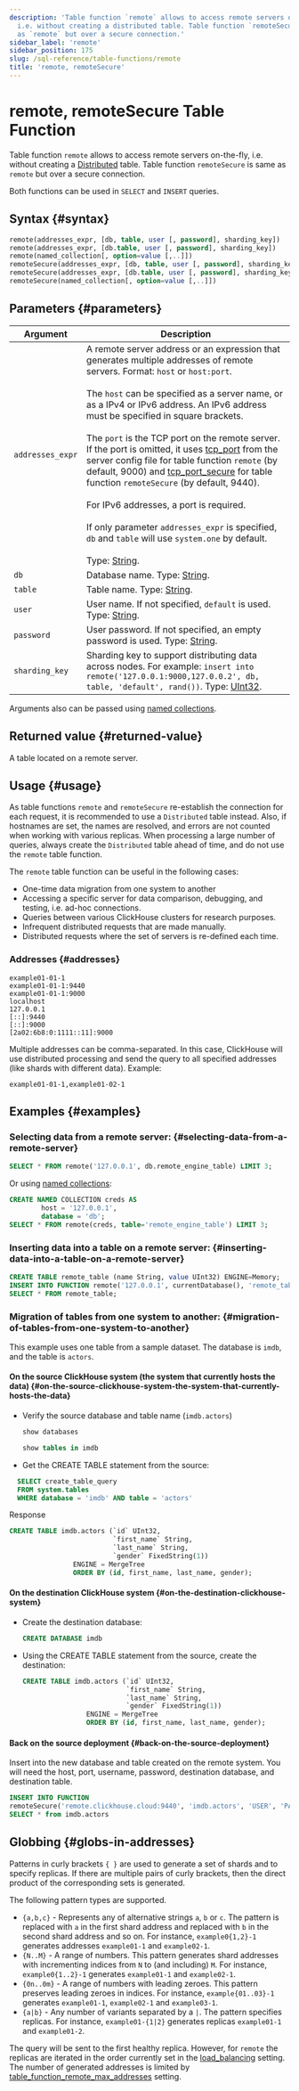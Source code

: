 ```yaml
---
description: 'Table function `remote` allows to access remote servers on-the-fly,
  i.e. without creating a distributed table. Table function `remoteSecure` is same
  as `remote` but over a secure connection.'
sidebar_label: 'remote'
sidebar_position: 175
slug: /sql-reference/table-functions/remote
title: 'remote, remoteSecure'
---
```


# remote, remoteSecure Table Function

Table function `remote` allows to access remote servers on-the-fly, i.e. without creating a [Distributed](../../engines/table-engines/special/distributed.md) table. Table function `remoteSecure` is same as `remote` but over a secure connection.

Both functions can be used in `SELECT` and `INSERT` queries.

## Syntax {#syntax}

```sql
remote(addresses_expr, [db, table, user [, password], sharding_key])
remote(addresses_expr, [db.table, user [, password], sharding_key])
remote(named_collection[, option=value [,..]])
remoteSecure(addresses_expr, [db, table, user [, password], sharding_key])
remoteSecure(addresses_expr, [db.table, user [, password], sharding_key])
remoteSecure(named_collection[, option=value [,..]])
```

## Parameters {#parameters}

| Argument       | Description                                                                                                                                                                                                                                                                                                                                                        |
|----------------|--------------------------------------------------------------------------------------------------------------------------------------------------------------------------------------------------------------------------------------------------------------------------------------------------------------------------------------------------------------------|
| `addresses_expr` | A remote server address or an expression that generates multiple addresses of remote servers. Format: `host` or `host:port`.<br/><br/>    The `host` can be specified as a server name, or as a IPv4 or IPv6 address. An IPv6 address must be specified in square brackets.<br/><br/>    The `port` is the TCP port on the remote server. If the port is omitted, it uses [tcp_port](../../operations/server-configuration-parameters/settings.md#tcp_port) from the server config file for table function `remote` (by default, 9000) and [tcp_port_secure](../../operations/server-configuration-parameters/settings.md#tcp_port_secure) for table function `remoteSecure` (by default, 9440).<br/><br/>    For IPv6 addresses, a port is required.<br/><br/>    If only parameter `addresses_expr` is specified, `db` and `table` will use `system.one` by default.<br/><br/>    Type: [String](../../sql-reference/data-types/string.md). |
| `db`           | Database name. Type: [String](../../sql-reference/data-types/string.md).                                                                                                                                                                                                                                                                                             |
| `table`        | Table name. Type: [String](../../sql-reference/data-types/string.md).                                                                                                                                                                                                                                                                                               |
| `user`         | User name. If not specified, `default` is used. Type: [String](../../sql-reference/data-types/string.md).                                                                                                                                                                                                                                                         |
| `password`     | User password. If not specified, an empty password is used. Type: [String](../../sql-reference/data-types/string.md).                                                                                                                                                                                                                                             |
| `sharding_key` | Sharding key to support distributing data across nodes. For example: `insert into remote('127.0.0.1:9000,127.0.0.2', db, table, 'default', rand())`. Type: [UInt32](../../sql-reference/data-types/int-uint.md).                                                                                                                                                 |

Arguments also can be passed using [named collections](operations/named-collections.md).

## Returned value {#returned-value}

A table located on a remote server.

## Usage {#usage}

As table functions `remote` and `remoteSecure` re-establish the connection for each request, it is recommended to use a `Distributed` table instead. Also, if hostnames are set, the names are resolved, and errors are not counted when working with various replicas. When processing a large number of queries, always create the `Distributed` table ahead of time, and do not use the `remote` table function.

The `remote` table function can be useful in the following cases:

- One-time data migration from one system to another
- Accessing a specific server for data comparison, debugging, and testing, i.e. ad-hoc connections.
- Queries between various ClickHouse clusters for research purposes.
- Infrequent distributed requests that are made manually.
- Distributed requests where the set of servers is re-defined each time.

### Addresses {#addresses}

```text
example01-01-1
example01-01-1:9440
example01-01-1:9000
localhost
127.0.0.1
[::]:9440
[::]:9000
[2a02:6b8:0:1111::11]:9000
```

Multiple addresses can be comma-separated. In this case, ClickHouse will use distributed processing and send the query to all specified addresses (like shards with different data). Example:

```text
example01-01-1,example01-02-1
```

## Examples {#examples}

### Selecting data from a remote server: {#selecting-data-from-a-remote-server}

```sql
SELECT * FROM remote('127.0.0.1', db.remote_engine_table) LIMIT 3;
```

Or using [named collections](operations/named-collections.md):

```sql
CREATE NAMED COLLECTION creds AS
        host = '127.0.0.1',
        database = 'db';
SELECT * FROM remote(creds, table='remote_engine_table') LIMIT 3;
```

### Inserting data into a table on a remote server: {#inserting-data-into-a-table-on-a-remote-server}

```sql
CREATE TABLE remote_table (name String, value UInt32) ENGINE=Memory;
INSERT INTO FUNCTION remote('127.0.0.1', currentDatabase(), 'remote_table') VALUES ('test', 42);
SELECT * FROM remote_table;
```

### Migration of tables from one system to another: {#migration-of-tables-from-one-system-to-another}

This example uses one table from a sample dataset.  The database is `imdb`, and the table is `actors`.

#### On the source ClickHouse system (the system that currently hosts the data) {#on-the-source-clickhouse-system-the-system-that-currently-hosts-the-data}

- Verify the source database and table name (`imdb.actors`)

  ```sql
  show databases
  ```

  ```sql
  show tables in imdb
  ```

- Get the CREATE TABLE statement from the source:

```sql
  SELECT create_table_query
  FROM system.tables
  WHERE database = 'imdb' AND table = 'actors'
  ```

  Response

  ```sql
  CREATE TABLE imdb.actors (`id` UInt32,
                            `first_name` String,
                            `last_name` String,
                            `gender` FixedString(1))
                  ENGINE = MergeTree
                  ORDER BY (id, first_name, last_name, gender);
  ```

#### On the destination ClickHouse system {#on-the-destination-clickhouse-system}

- Create the destination database:

  ```sql
  CREATE DATABASE imdb
  ```

- Using the CREATE TABLE statement from the source, create the destination:

  ```sql
  CREATE TABLE imdb.actors (`id` UInt32,
                            `first_name` String,
                            `last_name` String,
                            `gender` FixedString(1))
                  ENGINE = MergeTree
                  ORDER BY (id, first_name, last_name, gender);
  ```

#### Back on the source deployment {#back-on-the-source-deployment}

Insert into the new database and table created on the remote system.  You will need the host, port, username, password, destination database, and destination table.

```sql
INSERT INTO FUNCTION
remoteSecure('remote.clickhouse.cloud:9440', 'imdb.actors', 'USER', 'PASSWORD')
SELECT * from imdb.actors
```

## Globbing {#globs-in-addresses}

Patterns in curly brackets `{ }` are used to generate a set of shards and to specify replicas. If there are multiple pairs of curly brackets, then the direct product of the corresponding sets is generated.

The following pattern types are supported.

- `{a,b,c}` - Represents any of alternative strings `a`, `b` or `c`. The pattern is replaced with `a` in the first shard address and replaced with `b` in the second shard address and so on. For instance, `example0{1,2}-1` generates addresses `example01-1` and `example02-1`.
- `{N..M}` - A range of numbers. This pattern generates shard addresses with incrementing indices from `N` to (and including) `M`. For instance, `example0{1..2}-1` generates `example01-1` and `example02-1`.
- `{0n..0m}` - A range of numbers with leading zeroes. This pattern preserves leading zeroes in indices. For instance, `example{01..03}-1` generates `example01-1`, `example02-1` and `example03-1`.
- `{a|b}` - Any number of variants separated by a `|`. The pattern specifies replicas. For instance, `example01-{1|2}` generates replicas `example01-1` and `example01-2`.

The query will be sent to the first healthy replica. However, for `remote` the replicas are iterated in the order currently set in the [load_balancing](../../operations/settings/settings.md#load_balancing) setting.
The number of generated addresses is limited by [table_function_remote_max_addresses](../../operations/settings/settings.md#table_function_remote_max_addresses) setting.
